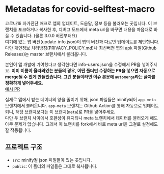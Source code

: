 # Metadatas for covid-selftest-macro
코로나19 자가진단 매크로 앱의 업데이트, 도움말, 정보 등을 불러오는 곳입니다.
이 브랜치를 포크하거나 복사한 후, 디버그 모드에서 meta url을 바꾸면 내용을 마음대로 바꿀 수 있습니다.
(물론 3.0.0 버전부터요)  
여기에 있는 앱 버전(update-info.json)이 앱의 버전과 다르면 업데이트를 제안합니다.  
다만 개인정보 처리방침(PRIVACY_POLICY.md)나 최신버전 앱의 apk 파일(Github Releases)는 master 브랜치에서 불러옵니다.

본인이 앱 개발에 기여했다고 생각한다면 info-users.json을 수정해서 PR을 넣어주세요.
**이미 이름이 올라와있는 분들의 경우, 어떤 폴더만 수정하는 PR을 넣으면 자동으로 merge될 수 있게 만들었습니다.
그런 분들이라면 이슈 본문에 `automerge`라는 글자를 정확하게 넣어주세요.**  
[예시 PR](https://github.com/lhwdev/covid-selftest-macro/pull/13)

실제로 앱에서 받는 데이터의 양을 줄이기 위해, json 파일들은 minify되어 `app-meta` 브랜치에서 불러옵니다.
`app-meta` 브랜치는 Github Action를 통해 자동으로 업데이트되니, 해당 브랜치보다는 이 브랜치(`meta`)로 PR을 넣어주세요.  
다만 두 브랜치 사이에서 호환성이 유지되니 meta 브랜치에서 데이터를 블러오게 해도 아무 문제가 없습니다.
그래서 이 브랜치를 fork해서 바로 meta url을 그걸로 설정해도 잘 작동됩니다.

## 프로젝트 구조
- `src`: minify될 json 파일들이 있는 곳입니다.
- `public`: 이 폴더의 파일들은 그대로 복사됩니다.

